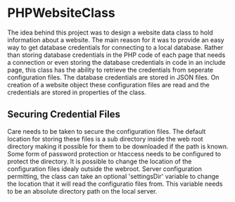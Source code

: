 # PHPWebsiteClass
The idea behind this project was to design a website data class to hold information about a website.  The main reason for it was to provide an easy way to get database credentials for connecting to a local database.  Rather than storing database credentials in the PHP code of each page that needs a connection or even storing the database credentials in code in an include page, this class has the ability to retrieve the credentials from seperate configuration files.  The database credentials are stored in JSON files.  On creation of a website object these configuration files are read and the credentials are stored in properties of the class.
## Securing Credential Files
Care needs to be taken to secure the configuration files.  The default location for storing these files is a sub directory inside the web root directory making it possible for them to be downloaded if the path is known. Some form of password protection or htaccess needs to be configured to protect the directory.  It is possible to change the location of the configuration files idealy outside the webroot.  Server configuration permitting, the class can take an optional 'settingsDir' variable to change the location that it will read the configuratio files from.  This variable needs to be an absolute directory path on the local server.
